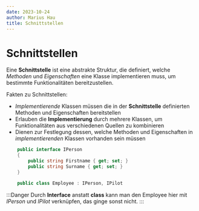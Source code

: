 ```yaml
---
date: 2023-10-24
author: Marius Hau
title: Schnittstellen
---
```


# Schnittstellen

Eine **Schnittstelle** ist eine abstrakte Struktur, die definiert, welche *Methoden* und *Eigenschaften* eine Klasse implementieren muss, um bestimmte Funktionalitäten bereitzustellen. 

Fakten zu Schnittstellen:
- *Implementierende* Klassen müssen die in der **Schnittstelle** definierten Methoden und Eigenschaften bereitstellen
- Erlauben die **Implementierung** durch mehrere Klassen, um Funktionalitäten aus verschiedenen Quellen zu kombinieren
- Dienen zur Festlegung dessen, welche Methoden und Eigenschaften in *implementierenden* Klassen vorhanden sein müssen

```cs
    public interface IPerson
    {
        public string Firstname { get; set; }
        public string Surname { get; set; }
    }

    public class Employee : IPerson, IPilot

```
:::Danger
Durch **Interface** anstatt **class** kann man den Employee hier mit *IPerson* und *IPilot* verknüpfen, das ginge sonst nicht.
:::